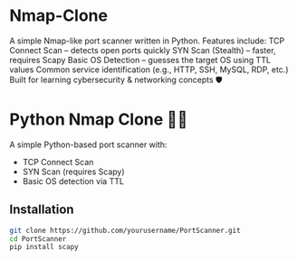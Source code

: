 # Nmap-Clone
A simple Nmap-like port scanner written in Python. Features include:  TCP Connect Scan – detects open ports quickly  SYN Scan (Stealth) – faster, requires Scapy  Basic OS Detection – guesses the target OS using TTL values  Common service identification (e.g., HTTP, SSH, MySQL, RDP, etc.)  Built for learning cybersecurity &amp; networking concepts 🛡️
# Python Nmap Clone 🕵️‍♂️

A simple Python-based port scanner with:
- TCP Connect Scan
- SYN Scan (requires Scapy)
- Basic OS detection via TTL

## Installation
```bash
git clone https://github.com/yourusername/PortScanner.git
cd PortScanner
pip install scapy

